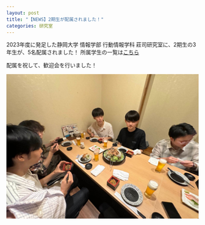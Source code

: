 ```yaml
---
layout: post
title: "【NEWS】2期生が配属されました！"
categories: 研究室
---
```



2023年度に発足した静岡大学 情報学部 行動情報学科 莊司研究室に、2期生の3年生が、5名配属されました！
所属学生の一覧は[こちら](../../../../member)


配属を祝して、歓迎会を行いました！

![写真](/assets/img/posts/20240807/2ndmembers_1.jpeg "飲み会の様子")